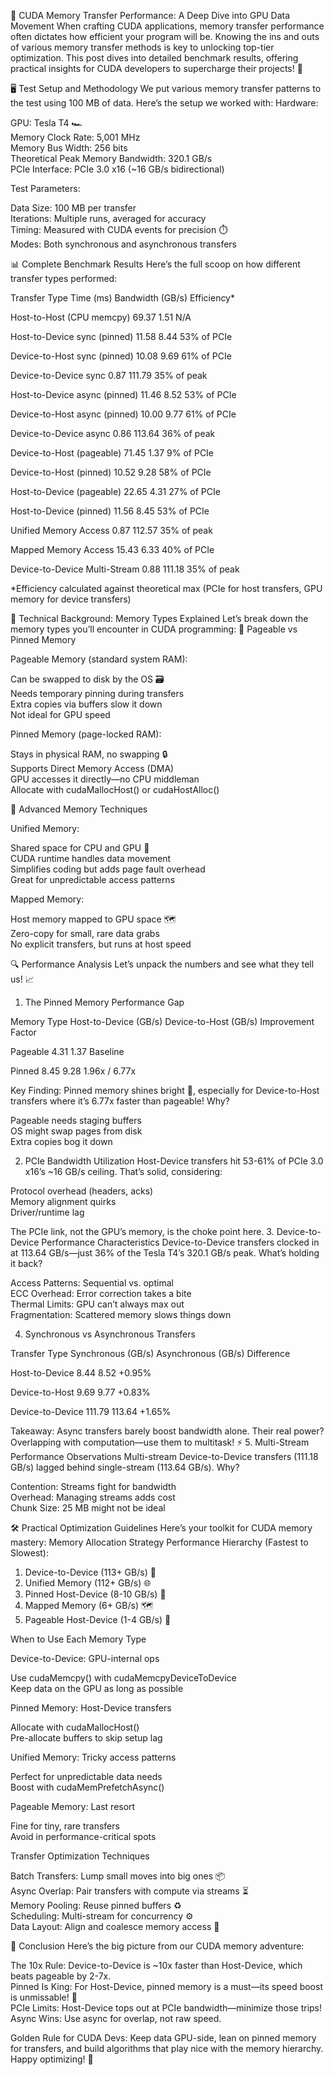 🚀 CUDA Memory Transfer Performance: A Deep Dive into GPU Data Movement
When crafting CUDA applications, memory transfer performance often dictates how efficient your program will be. Knowing the ins and outs of various memory transfer methods is key to unlocking top-tier optimization. This post dives into detailed benchmark results, offering practical insights for CUDA developers to supercharge their projects! 🌟

🖥️ Test Setup and Methodology
We put various memory transfer patterns to the test using 100 MB of data. Here’s the setup we worked with:
Hardware:

GPU: Tesla T4 🏎️  
Memory Clock Rate: 5,001 MHz  
Memory Bus Width: 256 bits  
Theoretical Peak Memory Bandwidth: 320.1 GB/s  
PCIe Interface: PCIe 3.0 x16 (~16 GB/s bidirectional)

Test Parameters:

Data Size: 100 MB per transfer  
Iterations: Multiple runs, averaged for accuracy  
Timing: Measured with CUDA events for precision ⏱️  
Modes: Both synchronous and asynchronous transfers


📊 Complete Benchmark Results
Here’s the full scoop on how different transfer types performed:



Transfer Type
Time (ms)
Bandwidth (GB/s)
Efficiency*



Host-to-Host (CPU memcpy)
69.37
1.51
N/A


Host-to-Device sync (pinned)
11.58
8.44
53% of PCIe


Device-to-Host sync (pinned)
10.08
9.69
61% of PCIe


Device-to-Device sync
0.87
111.79
35% of peak


Host-to-Device async (pinned)
11.46
8.52
53% of PCIe


Device-to-Host async (pinned)
10.00
9.77
61% of PCIe


Device-to-Device async
0.86
113.64
36% of peak


Device-to-Host (pageable)
71.45
1.37
9% of PCIe


Device-to-Host (pinned)
10.52
9.28
58% of PCIe


Host-to-Device (pageable)
22.65
4.31
27% of PCIe


Host-to-Device (pinned)
11.56
8.45
53% of PCIe


Unified Memory Access
0.87
112.57
35% of peak


Mapped Memory Access
15.43
6.33
40% of PCIe


Device-to-Device Multi-Stream
0.88
111.18
35% of peak


*Efficiency calculated against theoretical max (PCIe for host transfers, GPU memory for device transfers)

🧠 Technical Background: Memory Types Explained
Let’s break down the memory types you’ll encounter in CUDA programming:
📌 Pageable vs Pinned Memory

Pageable Memory (standard system RAM):  

Can be swapped to disk by the OS 🗃️  
Needs temporary pinning during transfers  
Extra copies via buffers slow it down  
Not ideal for GPU speed


Pinned Memory (page-locked RAM):  

Stays in physical RAM, no swapping 🔒  
Supports Direct Memory Access (DMA)  
GPU accesses it directly—no CPU middleman  
Allocate with cudaMallocHost() or cudaHostAlloc()



🔄 Advanced Memory Techniques

Unified Memory:  

Shared space for CPU and GPU 🤝  
CUDA runtime handles data movement  
Simplifies coding but adds page fault overhead  
Great for unpredictable access patterns


Mapped Memory:  

Host memory mapped to GPU space 🗺️  
Zero-copy for small, rare data grabs  
No explicit transfers, but runs at host speed




🔍 Performance Analysis
Let’s unpack the numbers and see what they tell us! 📈
1. The Pinned Memory Performance Gap



Memory Type
Host-to-Device (GB/s)
Device-to-Host (GB/s)
Improvement Factor



Pageable
4.31
1.37
Baseline


Pinned
8.45
9.28
1.96x / 6.77x


Key Finding: Pinned memory shines bright 🌟, especially for Device-to-Host transfers where it’s 6.77x faster than pageable! Why?  

Pageable needs staging buffers  
OS might swap pages from disk  
Extra copies bog it down

2. PCIe Bandwidth Utilization
Host-Device transfers hit 53-61% of PCIe 3.0 x16’s ~16 GB/s ceiling. That’s solid, considering:  

Protocol overhead (headers, acks)  
Memory alignment quirks  
Driver/runtime lag

The PCIe link, not the GPU’s memory, is the choke point here.
3. Device-to-Device Performance Characteristics
Device-to-Device transfers clocked in at 113.64 GB/s—just 36% of the Tesla T4’s 320.1 GB/s peak. What’s holding it back?  

Access Patterns: Sequential vs. optimal  
ECC Overhead: Error correction takes a bite  
Thermal Limits: GPU can’t always max out  
Fragmentation: Scattered memory slows things down

4. Synchronous vs Asynchronous Transfers



Transfer Type
Synchronous (GB/s)
Asynchronous (GB/s)
Difference



Host-to-Device
8.44
8.52
+0.95%


Device-to-Host
9.69
9.77
+0.83%


Device-to-Device
111.79
113.64
+1.65%


Takeaway: Async transfers barely boost bandwidth alone. Their real power? Overlapping with computation—use them to multitask! ⚡
5. Multi-Stream Performance Observations
Multi-stream Device-to-Device transfers (111.18 GB/s) lagged behind single-stream (113.64 GB/s). Why?  

Contention: Streams fight for bandwidth  
Overhead: Managing streams adds cost  
Chunk Size: 25 MB might not be ideal


🛠️ Practical Optimization Guidelines
Here’s your toolkit for CUDA memory mastery:
Memory Allocation Strategy
Performance Hierarchy (Fastest to Slowest):  
1. Device-to-Device (113+ GB/s) 🚀  
2. Unified Memory (112+ GB/s) 🌐  
3. Pinned Host-Device (8-10 GB/s) 🔧  
4. Mapped Memory (6+ GB/s) 🗺️  
5. Pageable Host-Device (1-4 GB/s) 🐢  

When to Use Each Memory Type

Device-to-Device: GPU-internal ops  

Use cudaMemcpy() with cudaMemcpyDeviceToDevice  
Keep data on the GPU as long as possible


Pinned Memory: Host-Device transfers  

Allocate with cudaMallocHost()  
Pre-allocate buffers to skip setup lag


Unified Memory: Tricky access patterns  

Perfect for unpredictable data needs  
Boost with cudaMemPrefetchAsync()


Pageable Memory: Last resort  

Fine for tiny, rare transfers  
Avoid in performance-critical spots



Transfer Optimization Techniques

Batch Transfers: Lump small moves into big ones 📦  
Async Overlap: Pair transfers with compute via streams ⏳  
Memory Pooling: Reuse pinned buffers ♻️  
Scheduling: Multi-stream for concurrency ⚙️  
Data Layout: Align and coalesce memory access 📏


🎯 Conclusion
Here’s the big picture from our CUDA memory adventure:

The 10x Rule: Device-to-Device is ~10x faster than Host-Device, which beats pageable by 2-7x.  
Pinned Is King: For Host-Device, pinned memory is a must—its speed boost is unmissable! 👑  
PCIe Limits: Host-Device tops out at PCIe bandwidth—minimize those trips!  
Async Wins: Use async for overlap, not raw speed.

Golden Rule for CUDA Devs: Keep data GPU-side, lean on pinned memory for transfers, and build algorithms that play nice with the memory hierarchy. Happy optimizing! 🎉
